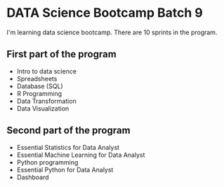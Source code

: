 # DATA Science Bootcamp Batch 9

I'm learning data science bootcamp. There are 10 sprints in the program.

## First part of the program

- Intro to data science
- Spreadsheets
- Database (SQL)
- R Programming
- Data Transformation
- Data Visualization

## Second part of the program

- Essential Statistics for Data Analyst
- Essential Machine Learning for Data Analyst
- Python programming
- Essential Python for Data Analyst
- Dashboard
